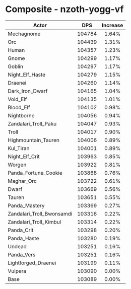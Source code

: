 # Composite - nzoth-yogg-vf
| Actor | DPS | Increase |
|---|:---:|:---:|
|Mechagnome|104784|1.64%|
|Orc|104439|1.31%|
|Human|104357|1.23%|
|Gnome|104299|1.17%|
|Goblin|104297|1.17%|
|Night_Elf_Haste|104279|1.15%|
|Draenei|104260|1.14%|
|Dark_Iron_Dwarf|104165|1.04%|
|Void_Elf|104135|1.01%|
|Blood_Elf|104102|0.98%|
|Nightborne|104056|0.94%|
|Zandalari_Troll_Paku|104047|0.93%|
|Troll|104017|0.90%|
|Highmountain_Tauren|104006|0.89%|
|Kul_Tiran|104001|0.89%|
|Night_Elf_Crit|103963|0.85%|
|Worgen|103922|0.81%|
|Panda_Fortune_Cookie|103868|0.76%|
|Maghar_Orc|103722|0.61%|
|Dwarf|103669|0.56%|
|Tauren|103651|0.55%|
|Panda_Mastery|103369|0.27%|
|Zandalari_Troll_Bwonsamdi|103316|0.22%|
|Zandalari_Troll_Kimbul|103314|0.22%|
|Panda_Crit|103298|0.20%|
|Panda_Haste|103280|0.19%|
|Undead|103251|0.16%|
|Panda_Vers|103251|0.16%|
|Lightforged_Draenei|103199|0.11%|
|Vulpera|103090|0.00%|
|Base|103089|0.00%|
